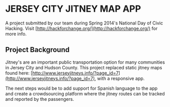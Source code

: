 JERSEY CITY JITNEY MAP APP
==========================

A project submitted by our team during Spring 2014's National Day of Civic Hacking. Visit [http://hackforchange.org/](http://hackforchange.org/) for more info.

Project Background
------------------
Jitney's are an important public transportation option for many communities in Jersey City and Hudson County. This project replaced static jitney maps found here: [http://www.jerseyjitneys.info/?page_id=7](http://www.jerseyjitneys.info/?page_id=7), with a responsive app. 

The next steps would be to add support for Spanish language to the app and create a crowdsourcing platform where the jitney routes can be tracked and reported by the passengers.

